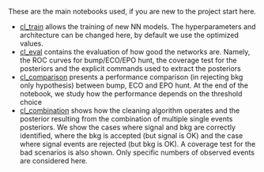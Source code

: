 These are the main notebooks used, if you are new to the project start here.

- [cl_train](cl_train.ipynb) allows the training of new NN models. The hyperparameters and architecture can be changed here, by default we use the optimized values.
- [cl_eval](cl_eval.ipynb) contains the evaluation of how good the networks are. Namely, the ROC curves for bump/ECO/EPO hunt, the coverage test for the posteriors and the explicit commands used to extract the posteriors
- [cl_comparison](cl_comparison.ipynb) presents a performance comparison (in rejecting bkg only hypothesis) between bump, ECO and EPO hunt. At the end of the notebook, we study how the performance depends on the threshold choice
- [cl_combination](cl_combination.ipynb) shows how the cleaning algorithm operates and the posterior resulting from the combination of multiple single events posteriors. We show the cases where signal and bkg are correctly identified, where the bkg is accepted (but signal is OK) and the case where signal events are rejected (but bkg is OK). A coverage test for the bad scenarios is also shown. Only specific numbers of observed events are considered here. 
